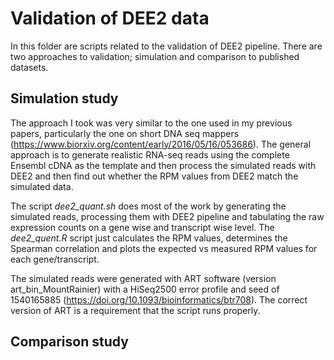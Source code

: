 # Validation of DEE2 data

In this folder are scripts related to the validation of DEE2 pipeline. There are two approaches to validation; simulation
and comparison to published datasets.

## Simulation study

The approach I took was very similar to the one used in my previous papers, particularly the one on short DNA seq mappers
(https://www.biorxiv.org/content/early/2016/05/16/053686). The general approach is to generate realistic RNA-seq reads 
using the complete Ensembl cDNA as the template and then process the simulated reads with DEE2 and then find out whether the 
RPM values from DEE2 match the simulated data.

The script *dee2_quant.sh* does most of the work by generating the simulated reads, processing them with DEE2 pipeline and 
tabulating the raw expression counts on a gene wise and transcript wise level. The *dee2_quent.R* script just calculates the 
RPM values, determines the Spearman correlation and plots the expected vs measured RPM values for each gene/transcript.

The simulated reads were generated with ART software (version art_bin_MountRainier) with a HiSeq2500 error profile and seed 
of 1540165885 (https://doi.org/10.1093/bioinformatics/btr708). The correct version of ART is a requirement that the script 
runs properly.

## Comparison study
